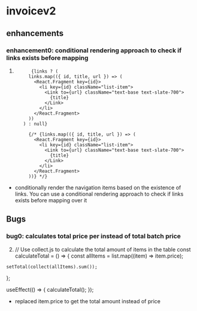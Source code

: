 # invoicev2


## enhancements
### enhancement0: conditional rendering approach to check if links exists before mapping
1)           {links ? (
            links.map(({ id, title, url }) => (
              <React.Fragment key={id}>
                <li key={id} className="list-item">
                  <Link to={url} className="text-base text-slate-700">
                    {title}
                  </Link>
                </li>
              </React.Fragment>
            ))
          ) : null}

            {/* {links.map(({ id, title, url }) => (
              <React.Fragment key={id}>
                <li key={id} className="list-item">
                  <Link to={url} className="text-base text-slate-700">
                    {title}
                  </Link>
                </li>
              </React.Fragment>
            ))} */}

- conditionally render the navigation items based on the existence of links. You can use a conditional rendering approach to check if links exists before mapping over it

## Bugs

### bug0: calculates total price per instead of total batch price
2)   // Use collect.js to calculate the total amount of items in the table
  const calculateTotal = () => {
    const allItems = list.map((item) => item.price);

    setTotal(collect(allItems).sum());
  };

  useEffect(() => {
    calculateTotal();
  });

- replaced item.price to get the total amount instead of price